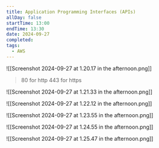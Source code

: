 ```yaml
---
title: Application Programming Interfaces (APIs)
allDay: false
startTime: 13:00
endTime: 13:30
date: 2024-09-27
completed: 
tags:
  - AWS
---
```

![[Screenshot 2024-09-27 at 1.20.17 in the afternoon.png]]

>	
>	80 for http
>	443 for https
>	

![[Screenshot 2024-09-27 at 1.21.33 in the afternoon.png]]

![[Screenshot 2024-09-27 at 1.22.12 in the afternoon.png]]

![[Screenshot 2024-09-27 at 1.23.55 in the afternoon.png]]

![[Screenshot 2024-09-27 at 1.24.55 in the afternoon.png]]

![[Screenshot 2024-09-27 at 1.25.47 in the afternoon.png]]


